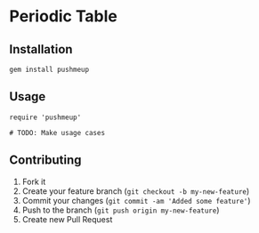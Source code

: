 # Periodic Table

## Installation

    gem install pushmeup

## Usage

    require 'pushmeup'

    # TODO: Make usage cases

## Contributing

1. Fork it
2. Create your feature branch (`git checkout -b my-new-feature`)
3. Commit your changes (`git commit -am 'Added some feature'`)
4. Push to the branch (`git push origin my-new-feature`)
5. Create new Pull Request
